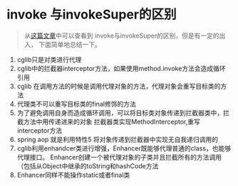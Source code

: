 # invoke 与invokeSuper的区别


> 从[这篇文章](https://www.cnblogs.com/lvbinbin2yujie/p/10284316.html)中可以查看到
invoke与invokeSuper的区别，但是有一定的出入， 下面简单地总结一下。

1. cglib只是对类进行代理
2. cglib中的拦截器interceptor方法，如果使用method.invoke方法会造成循环引用
3. cglib 在调用方法的时候是调用代理对象的方法，代理对象会重写目标类的方法
4. 代理类不可以重写目标类的final修饰的方法
5. 为了避免调用自身而造成循环调用，可以将目标类对象传递到拦截器类中，拦截方法中用传递进来的对象
拦截器类实现MethodInterceptor,重写interceptor方法
6. spring aop 就是利用特性5 将对象传递到拦截器中实现无自我递归调用的
7. cglib利用enhandcer类进行增强，Enhancer既能够代理普通的class，也能够代理接口。
Enhancer创建一个被代理对象的子类并且拦截所有的方法调用（包括从Object中继承的toString和hashCode方法
8. Enhancer同样不能操作static或者final类



